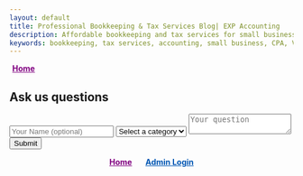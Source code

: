 ```yaml
---
layout: default
title: Professional Bookkeeping & Tax Services Blog| EXP Accounting
description: Affordable bookkeeping and tax services for small businesses and individuals.
keywords: bookkeeping, tax services, accounting, small business, CPA, Vancouver, EXP Accounting
---
```

<link rel="stylesheet" href="./assets/css/styles-blog.css">
<a href="./index.html" style="font-weight: bold; color: purple; margin-left: 5px; margin-bottom: 0; text-align: left;">Home</a>
<h2>Ask us questions</h2>
<form id="question-form" style="margin-top: 0;">
    <input type="text" id="name" name="name" placeholder="Your Name (optional)">
    <select id="category" name="category">
        <option value="">Select a category</option>
    </select>
    <textarea id="question" name="question" placeholder="Your question"></textarea>
    <button type="submit"><i class="fas fa-paper-plane"></i> Submit</button>
</form>

<section id="questions-container-blog">
    <!-- Questions will be displayed dynamically -->
</section>

<nav style="text-align: center; margin-bottom: 20px;">
  <a href="./index.html" style="font-weight: bold; color: purple; margin-right: 20px;">Home</a>
  <a id="login-link" href="./login.html" style="font-weight: bold; color: #0056b3;">Admin Login</a>
</nav>

<script>
  document.addEventListener('DOMContentLoaded', () => {
    const loginLink = document.getElementById('login-link');
    const isLoggedIn = localStorage.getItem('loggedIn');

    if (isLoggedIn) {
      // Change link to "Admin Page" if logged in
      loginLink.textContent = 'Admin Page';
      loginLink.href = './admin.html';
    } else {
      // Default link to "Login Page"
      loginLink.textContent = 'Admin Login';
      loginLink.href = './login.html';
    }
  });
</script>

<!-- Include the Supabase Library -->
<script src="https://cdn.jsdelivr.net/npm/@supabase/supabase-js"></script>

<!-- Include Your Custom Script -->
<script src="./scripts-blog.js"></script>
